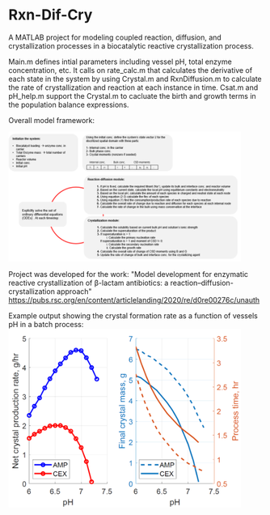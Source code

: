 # Rxn-Dif-Cry
A MATLAB project for modeling coupled reaction, diffusion, and crystallization processes in a biocatalytic reactive crystallization process.

Main.m defines intial parameters including vessel pH, total enzyme concentration, etc. It calls on rate_calc.m that calculates the derivative of each state in the system by using Crystal.m and RxnDiffusion.m to calculate the rate of crystallization and reaction at each instance in time. Csat.m and pH_help.m support the Crystal.m to cacluate the birth and growth terms in the population balance expressions.

Overall model framework:

<img src="assets/framework.PNG" width="460"/>

Project was developed for the work: "Model development for enzymatic reactive crystallization of β-lactam antibiotics: a reaction–diffusion-crystallization approach"
https://pubs.rsc.org/en/content/articlelanding/2020/re/d0re00276c/unauth

Example output showing the crystal formation rate as a function of vessels pH in a batch process:
<img src="assets/Fig_pH sensitivity.PNG" width="460"/>
